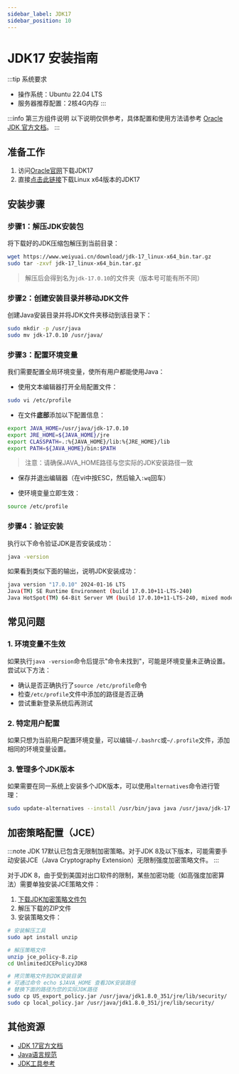```yaml
---
sidebar_label: JDK17
sidebar_position: 10
---
```


# JDK17 安装指南

:::tip 系统要求

- 操作系统：Ubuntu 22.04 LTS
- 服务器推荐配置：2核4G内存
:::

:::info 第三方组件说明
以下说明仅供参考，具体配置和使用方法请参考 [Oracle JDK 官方文档](https://docs.oracle.com/en/java/javase/17/)。
:::

## 准备工作

1. 访问[Oracle官网](https://www.oracle.com/java/technologies/downloads/)下载JDK17
2. 直接[点击此链接](https://www.weiyuai.cn/download/jdk-17_linux-x64_bin.tar.gz)下载Linux x64版本的JDK17

## 安装步骤

### 步骤1：解压JDK安装包

将下载好的JDK压缩包解压到当前目录：

```bash
wget https://www.weiyuai.cn/download/jdk-17_linux-x64_bin.tar.gz
sudo tar -zxvf jdk-17_linux-x64_bin.tar.gz
```

> 解压后会得到名为`jdk-17.0.10`的文件夹（版本号可能有所不同）

### 步骤2：创建安装目录并移动JDK文件

创建Java安装目录并将JDK文件夹移动到该目录下：

```bash
sudo mkdir -p /usr/java
sudo mv jdk-17.0.10 /usr/java/
```

### 步骤3：配置环境变量

我们需要配置全局环境变量，使所有用户都能使用Java：

- 使用文本编辑器打开全局配置文件：

```bash
sudo vi /etc/profile
```

- 在文件**底部**添加以下配置信息：

```bash
export JAVA_HOME=/usr/java/jdk-17.0.10
export JRE_HOME=${JAVA_HOME}/jre
export CLASSPATH=.:%{JAVA_HOME}/lib:%{JRE_HOME}/lib
export PATH=${JAVA_HOME}/bin:$PATH
```

> 注意：请确保JAVA_HOME路径与您实际的JDK安装路径一致

- 保存并退出编辑器（在vi中按ESC，然后输入`:wq`回车）

- 使环境变量立即生效：

```bash
source /etc/profile
```

### 步骤4：验证安装

执行以下命令验证JDK是否安装成功：

```bash
java -version
```

如果看到类似下面的输出，说明JDK安装成功：

```bash
java version "17.0.10" 2024-01-16 LTS
Java(TM) SE Runtime Environment (build 17.0.10+11-LTS-240)
Java HotSpot(TM) 64-Bit Server VM (build 17.0.10+11-LTS-240, mixed mode, sharing)
```

## 常见问题

### 1. 环境变量不生效

如果执行`java -version`命令后提示"命令未找到"，可能是环境变量未正确设置。尝试以下方法：

- 确认是否正确执行了`source /etc/profile`命令
- 检查`/etc/profile`文件中添加的路径是否正确
- 尝试重新登录系统后再测试

### 2. 特定用户配置

如果只想为当前用户配置环境变量，可以编辑`~/.bashrc`或`~/.profile`文件，添加相同的环境变量设置。

### 3. 管理多个JDK版本

如果需要在同一系统上安装多个JDK版本，可以使用`alternatives`命令进行管理：

```bash
sudo update-alternatives --install /usr/bin/java java /usr/java/jdk-17.0.10/bin/java 1
```

## 加密策略配置（JCE）

:::note
JDK 17默认已包含无限制加密策略。对于JDK 8及以下版本，可能需要手动安装JCE（Java Cryptography Extension）无限制强度加密策略文件。
:::

对于JDK 8，由于受到美国对出口软件的限制，某些加密功能（如高强度加密算法）需要单独安装JCE策略文件：

1. [下载JDK加密策略文件包](http://www.oracle.com/technetwork/java/javase/downloads/jce8-download-2133166.html)
2. 解压下载的ZIP文件
3. 安装策略文件：

```bash
# 安装解压工具
sudo apt install unzip

# 解压策略文件
unzip jce_policy-8.zip
cd UnlimitedJCEPolicyJDK8

# 拷贝策略文件到JDK安装目录
# 可通过命令 echo $JAVA_HOME 查看JDK安装路径
# 替换下面的路径为您的实际JDK路径
sudo cp US_export_policy.jar /usr/java/jdk1.8.0_351/jre/lib/security/
sudo cp local_policy.jar /usr/java/jdk1.8.0_351/jre/lib/security/
```

## 其他资源

- [JDK 17官方文档](https://docs.oracle.com/en/java/javase/17/)
- [Java语言规范](https://docs.oracle.com/javase/specs/jls/se17/html/index.html)
- [JDK工具参考](https://docs.oracle.com/en/java/javase/17/docs/specs/man/index.html)
